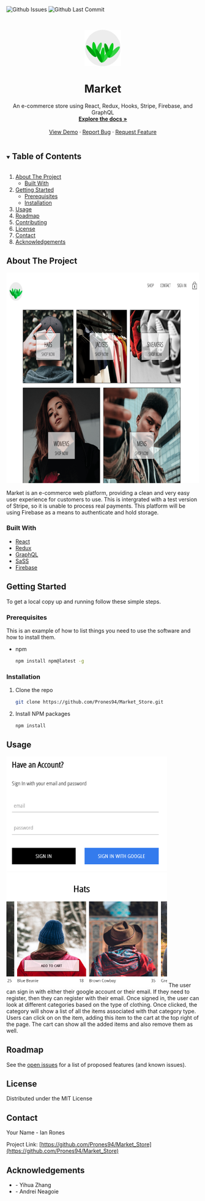 ![Github Issues](https://img.shields.io/github/issues/Prones94/Market_Store)
![Github Last Commit](https://img.shields.io/github/last-commit/Prones94/Market_Store)

<!-- PROJECT LOGO -->
<br />
<p align="center">
  <a href="https://github.com/Prones94/Market_Store">
    <img src="src/assets/market.png" alt="Market" width="95" height="95">
  </a>

  <h1 align="center">Market</h1>

  <p align="center">
    An e-commerce store using React, Redux, Hooks, Stripe, Firebase, and GraphQL
    <br />
    <a href="https://github.com/Prones94/Market_Store"><strong>Explore the docs »</strong></a>
    <br />
    <br />
    <a href="https://git.heroku.com/floating-eyrie-85770.git">View Demo</a>
    ·
    <a href="https://github.com/Prones94/Market_Store/issues">Report Bug</a>
    ·
    <a href="https://github.com/Prones94/Market_Store/issues">Request Feature</a>
  </p>
</p>



<!-- TABLE OF CONTENTS -->
<details open="open">
  <summary><h2 style="display: inline-block">Table of Contents</h2></summary>
  <ol>
    <li>
      <a href="#about-the-project">About The Project</a>
      <ul>
        <li><a href="#built-with">Built With</a></li>
      </ul>
    </li>
    <li>
      <a href="#getting-started">Getting Started</a>
      <ul>
        <li><a href="#prerequisites">Prerequisites</a></li>
        <li><a href="#installation">Installation</a></li>
      </ul>
    </li>
    <li><a href="#usage">Usage</a></li>
    <li><a href="#roadmap">Roadmap</a></li>
    <li><a href="#contributing">Contributing</a></li>
    <li><a href="#license">License</a></li>
    <li><a href="#contact">Contact</a></li>
    <li><a href="#acknowledgements">Acknowledgements</a></li>
  </ol>
</details>



<!-- ABOUT THE PROJECT -->
## About The Project

<img src="src/assets/Market_3.png" alt="Main Page" width="820" height="550">


Market is an e-commerce web platform, providing a clean and very easy user experience for customers to use. This is intergrated with a test version of Stripe, so it is unable to process real payments. This platform will be using Firebase as a means to authenticate and hold storage.


### Built With

* [React](React)
* [Redux](Redux)
* [GraphQL](GraphQL)
* [SaSS](SASS)
* [Firebase](Firebase)



<!-- GETTING STARTED -->
## Getting Started

To get a local copy up and running follow these simple steps.

### Prerequisites

This is an example of how to list things you need to use the software and how to install them.
* npm
  ```sh
  npm install npm@latest -g
  ```

### Installation

1. Clone the repo
   ```sh
   git clone https://github.com/Prones94/Market_Store.git
   ```
2. Install NPM packages
   ```sh
   npm install
   ```



<!-- USAGE EXAMPLES -->
## Usage

<img src="src/assets/Market_2.png" alt="Sign In" width="420" height="300">
<img src="src/assets/Market_1.png" alt="Items" width="420" height="300">
The user can sign in with either their google account or their email. If they need to register, then they can register with their email.
Once signed in, the user can look at different categories based on the type of clothing. Once clicked, the category will show a list of all the items associated with that category type. Users can click on on the item, adding this item to the cart at the top right of the page. The cart can show all the added items and also remove them as well.

<!-- ROADMAP -->
## Roadmap

See the [open issues](https://github.com/Prones94/Market_Store/issues) for a list of proposed features (and known issues).



<!-- CONTRIBUTING -->

<!-- LICENSE -->
## License

Distributed under the MIT License



<!-- CONTACT -->
## Contact

Your Name - Ian Rones

Project Link: [https://github.com/Prones94/Market_Store](https://github.com/Prones94/Market_Store)



<!-- ACKNOWLEDGEMENTS -->
## Acknowledgements

* [](https://github.com/ZhangMYihua) - Yihua Zhang
* []() - Andrei Neagoie

